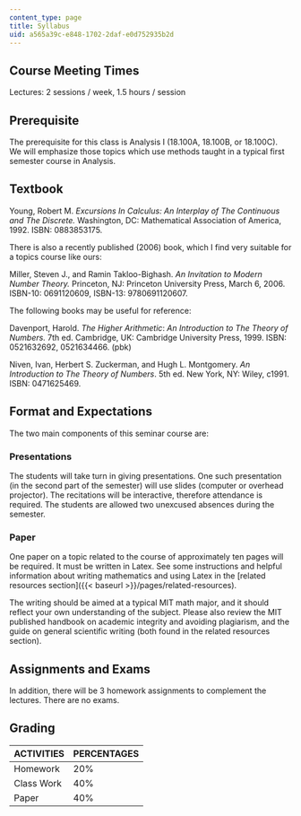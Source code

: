 ```yaml
---
content_type: page
title: Syllabus
uid: a565a39c-e848-1702-2daf-e0d752935b2d
---
```


Course Meeting Times
--------------------

Lectures: 2 sessions / week, 1.5 hours / session

Prerequisite
------------

The prerequisite for this class is Analysis I (18.100A, 18.100B, or 18.100C). We will emphasize those topics which use methods taught in a typical first semester course in Analysis.

Textbook
--------

Young, Robert M. _Excursions In Calculus: An Interplay of The Continuous and The Discrete._ Washington, DC: Mathematical Association of America, 1992. ISBN: 0883853175.

There is also a recently published (2006) book, which I find very suitable for a topics course like ours:

Miller, Steven J., and Ramin Takloo-Bighash. _An Invitation to Modern Number Theory._ Princeton, NJ: Princeton University Press, March 6, 2006. ISBN-10: 0691120609, ISBN-13: 9780691120607.

The following books may be useful for reference:

Davenport, Harold. _The Higher Arithmetic_: _An Introduction to The Theory of Numbers._ 7th ed. Cambridge, UK: Cambridge University Press, 1999. ISBN: 0521632692, 0521634466. (pbk)

Niven, Ivan, Herbert S. Zuckerman, and Hugh L. Montgomery. _An Introduction to The Theory of Numbers_. 5th ed. New York, NY: Wiley, c1991. ISBN: 0471625469.

Format and Expectations
-----------------------

The two main components of this seminar course are:

### Presentations

The students will take turn in giving presentations. One such presentation (in the second part of the semester) will use slides (computer or overhead projector). The recitations will be interactive, therefore attendance is required. The students are allowed two unexcused absences during the semester.

### Paper

One paper on a topic related to the course of approximately ten pages will be required. It must be written in Latex. See some instructions and helpful information about writing mathematics and using Latex in the [related resources section]({{< baseurl >}}/pages/related-resources).

The writing should be aimed at a typical MIT math major, and it should reflect your own understanding of the subject. Please also review the MIT published handbook on academic integrity and avoiding plagiarism, and the guide on general scientific writing (both found in the related resources section).

Assignments and Exams
---------------------

In addition, there will be 3 homework assignments to complement the lectures. There are no exams.

Grading
-------

| ACTIVITIES | PERCENTAGES |
| --- | --- |
| Homework | 20% |
| Class Work | 40% |
| Paper | 40%